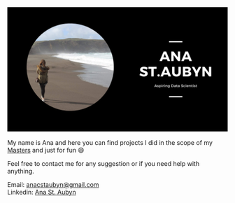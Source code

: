 <img src='ANA ST.AUBYN.png' style='margin:0'>

My name is Ana and here you can find projects I did in the scope of my [Masters](https://www.novaims.unl.pt/mdsaa-ds) and just for fun 😄

Feel free to contact me for any suggestion or if you need help with anything.

Email: <a href="mailto:anacstaubyn@gmail.com">anacstaubyn@gmail.com</a>
<br>
Linkedin: [Ana St. Aubyn](https://www.linkedin.com/in/ana-st-aubyn/)

<!--
**anastaubyn/anastaubyn** is a ✨ _special_ ✨ repository because its `README.md` (this file) appears on your GitHub profile.

Here are some ideas to get you started:

- 🔭 I’m currently working on ...
- 🌱 I’m currently learning ...
- 👯 I’m looking to collaborate on ...
- 🤔 I’m looking for help with ...
- 💬 Ask me about ...
- 📫 How to reach me: ...
- 😄 Pronouns: ...
- ⚡ Fun fact: ...
-->
